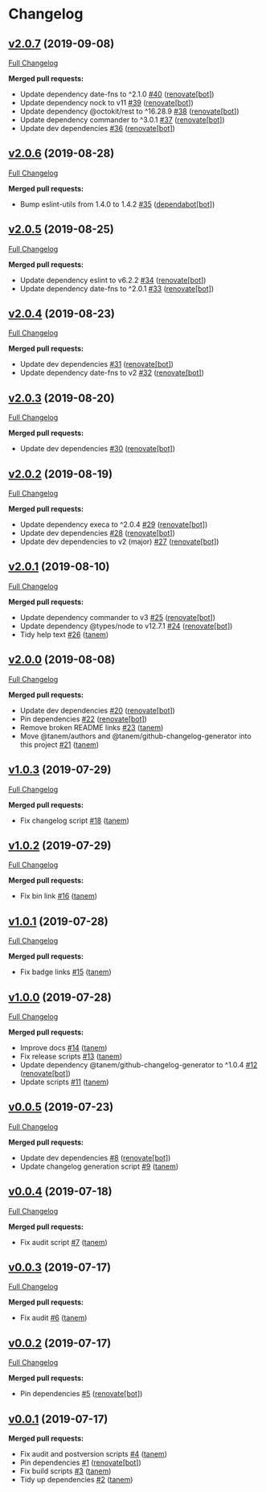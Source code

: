 # Changelog

## [v2.0.7](https://github.com/tanem/tanem-scripts/tree/v2.0.7) (2019-09-08)
[Full Changelog](https://github.com/tanem/tanem-scripts/compare/v2.0.6...v2.0.7)

**Merged pull requests:**

- Update dependency date-fns to ^2.1.0 [#40](https://github.com/tanem/tanem-scripts/pull/40) ([renovate[bot]](https://github.com/apps/renovate))
- Update dependency nock to v11 [#39](https://github.com/tanem/tanem-scripts/pull/39) ([renovate[bot]](https://github.com/apps/renovate))
- Update dependency @octokit/rest to ^16.28.9 [#38](https://github.com/tanem/tanem-scripts/pull/38) ([renovate[bot]](https://github.com/apps/renovate))
- Update dependency commander to ^3.0.1 [#37](https://github.com/tanem/tanem-scripts/pull/37) ([renovate[bot]](https://github.com/apps/renovate))
- Update dev dependencies [#36](https://github.com/tanem/tanem-scripts/pull/36) ([renovate[bot]](https://github.com/apps/renovate))

## [v2.0.6](https://github.com/tanem/tanem-scripts/tree/v2.0.6) (2019-08-28)
[Full Changelog](https://github.com/tanem/tanem-scripts/compare/v2.0.5...v2.0.6)

**Merged pull requests:**

- Bump eslint-utils from 1.4.0 to 1.4.2 [#35](https://github.com/tanem/tanem-scripts/pull/35) ([dependabot[bot]](https://github.com/apps/dependabot))

## [v2.0.5](https://github.com/tanem/tanem-scripts/tree/v2.0.5) (2019-08-25)
[Full Changelog](https://github.com/tanem/tanem-scripts/compare/v2.0.4...v2.0.5)

**Merged pull requests:**

- Update dependency eslint to v6.2.2 [#34](https://github.com/tanem/tanem-scripts/pull/34) ([renovate[bot]](https://github.com/apps/renovate))
- Update dependency date-fns to ^2.0.1 [#33](https://github.com/tanem/tanem-scripts/pull/33) ([renovate[bot]](https://github.com/apps/renovate))

## [v2.0.4](https://github.com/tanem/tanem-scripts/tree/v2.0.4) (2019-08-23)
[Full Changelog](https://github.com/tanem/tanem-scripts/compare/v2.0.3...v2.0.4)

**Merged pull requests:**

- Update dev dependencies [#31](https://github.com/tanem/tanem-scripts/pull/31) ([renovate[bot]](https://github.com/apps/renovate))
- Update dependency date-fns to v2 [#32](https://github.com/tanem/tanem-scripts/pull/32) ([renovate[bot]](https://github.com/apps/renovate))

## [v2.0.3](https://github.com/tanem/tanem-scripts/tree/v2.0.3) (2019-08-20)
[Full Changelog](https://github.com/tanem/tanem-scripts/compare/v2.0.2...v2.0.3)

**Merged pull requests:**

- Update dev dependencies [#30](https://github.com/tanem/tanem-scripts/pull/30) ([renovate[bot]](https://github.com/apps/renovate))

## [v2.0.2](https://github.com/tanem/tanem-scripts/tree/v2.0.2) (2019-08-19)
[Full Changelog](https://github.com/tanem/tanem-scripts/compare/v2.0.1...v2.0.2)

**Merged pull requests:**

- Update dependency execa to ^2.0.4 [#29](https://github.com/tanem/tanem-scripts/pull/29) ([renovate[bot]](https://github.com/apps/renovate))
- Update dev dependencies [#28](https://github.com/tanem/tanem-scripts/pull/28) ([renovate[bot]](https://github.com/apps/renovate))
- Update dev dependencies to v2 (major) [#27](https://github.com/tanem/tanem-scripts/pull/27) ([renovate[bot]](https://github.com/apps/renovate))

## [v2.0.1](https://github.com/tanem/tanem-scripts/tree/v2.0.1) (2019-08-10)
[Full Changelog](https://github.com/tanem/tanem-scripts/compare/v2.0.0...v2.0.1)

**Merged pull requests:**

- Update dependency commander to v3 [#25](https://github.com/tanem/tanem-scripts/pull/25) ([renovate[bot]](https://github.com/apps/renovate))
- Update dependency @types/node to v12.7.1 [#24](https://github.com/tanem/tanem-scripts/pull/24) ([renovate[bot]](https://github.com/apps/renovate))
- Tidy help text [#26](https://github.com/tanem/tanem-scripts/pull/26) ([tanem](https://github.com/tanem))

## [v2.0.0](https://github.com/tanem/tanem-scripts/tree/v2.0.0) (2019-08-08)
[Full Changelog](https://github.com/tanem/tanem-scripts/compare/v1.0.3...v2.0.0)

**Merged pull requests:**

- Update dev dependencies [#20](https://github.com/tanem/tanem-scripts/pull/20) ([renovate[bot]](https://github.com/apps/renovate))
- Pin dependencies [#22](https://github.com/tanem/tanem-scripts/pull/22) ([renovate[bot]](https://github.com/apps/renovate))
- Remove broken README links [#23](https://github.com/tanem/tanem-scripts/pull/23) ([tanem](https://github.com/tanem))
- Move @tanem/authors and @tanem/github-changelog-generator into this project [#21](https://github.com/tanem/tanem-scripts/pull/21) ([tanem](https://github.com/tanem))

## [v1.0.3](https://github.com/tanem/tanem-scripts/tree/v1.0.3) (2019-07-29)
[Full Changelog](https://github.com/tanem/tanem-scripts/compare/v1.0.2...v1.0.3)

**Merged pull requests:**

- Fix changelog script [#18](https://github.com/tanem/tanem-scripts/pull/18) ([tanem](https://github.com/tanem))

## [v1.0.2](https://github.com/tanem/tanem-scripts/tree/v1.0.2) (2019-07-29)
[Full Changelog](https://github.com/tanem/tanem-scripts/compare/v1.0.1...v1.0.2)

**Merged pull requests:**

- Fix bin link [#16](https://github.com/tanem/tanem-scripts/pull/16) ([tanem](https://github.com/tanem))

## [v1.0.1](https://github.com/tanem/tanem-scripts/tree/v1.0.1) (2019-07-28)
[Full Changelog](https://github.com/tanem/tanem-scripts/compare/v1.0.0...v1.0.1)

**Merged pull requests:**

- Fix badge links [#15](https://github.com/tanem/tanem-scripts/pull/15) ([tanem](https://github.com/tanem))

## [v1.0.0](https://github.com/tanem/tanem-scripts/tree/v1.0.0) (2019-07-28)
[Full Changelog](https://github.com/tanem/tanem-scripts/compare/v0.0.5...v1.0.0)

**Merged pull requests:**

- Improve docs [#14](https://github.com/tanem/tanem-scripts/pull/14) ([tanem](https://github.com/tanem))
- Fix release scripts [#13](https://github.com/tanem/tanem-scripts/pull/13) ([tanem](https://github.com/tanem))
- Update dependency @tanem/github-changelog-generator to ^1.0.4 [#12](https://github.com/tanem/tanem-scripts/pull/12) ([renovate[bot]](https://github.com/apps/renovate))
- Update scripts [#11](https://github.com/tanem/tanem-scripts/pull/11) ([tanem](https://github.com/tanem))

## [v0.0.5](https://github.com/tanem/tanem-scripts/tree/v0.0.5) (2019-07-23)
[Full Changelog](https://github.com/tanem/tanem-scripts/compare/v0.0.4...v0.0.5)

**Merged pull requests:**

- Update dev dependencies [#8](https://github.com/tanem/tanem-scripts/pull/8) ([renovate[bot]](https://github.com/apps/renovate))
- Update changelog generation script [#9](https://github.com/tanem/tanem-scripts/pull/9) ([tanem](https://github.com/tanem))

## [v0.0.4](https://github.com/tanem/tanem-scripts/tree/v0.0.4) (2019-07-18)
[Full Changelog](https://github.com/tanem/tanem-scripts/compare/v0.0.3...v0.0.4)

**Merged pull requests:**

- Fix audit script [#7](https://github.com/tanem/tanem-scripts/pull/7) ([tanem](https://github.com/tanem))

## [v0.0.3](https://github.com/tanem/tanem-scripts/tree/v0.0.3) (2019-07-17)
[Full Changelog](https://github.com/tanem/tanem-scripts/compare/v0.0.2...v0.0.3)

**Merged pull requests:**

- Fix audit [#6](https://github.com/tanem/tanem-scripts/pull/6) ([tanem](https://github.com/tanem))

## [v0.0.2](https://github.com/tanem/tanem-scripts/tree/v0.0.2) (2019-07-17)
[Full Changelog](https://github.com/tanem/tanem-scripts/compare/v0.0.1...v0.0.2)

**Merged pull requests:**

- Pin dependencies [#5](https://github.com/tanem/tanem-scripts/pull/5) ([renovate[bot]](https://github.com/apps/renovate))

## [v0.0.1](https://github.com/tanem/tanem-scripts/tree/v0.0.1) (2019-07-17)

**Merged pull requests:**

- Fix audit and postversion scripts [#4](https://github.com/tanem/tanem-scripts/pull/4) ([tanem](https://github.com/tanem))
- Pin dependencies [#1](https://github.com/tanem/tanem-scripts/pull/1) ([renovate[bot]](https://github.com/apps/renovate))
- Fix build scripts [#3](https://github.com/tanem/tanem-scripts/pull/3) ([tanem](https://github.com/tanem))
- Tidy up dependencies [#2](https://github.com/tanem/tanem-scripts/pull/2) ([tanem](https://github.com/tanem))

